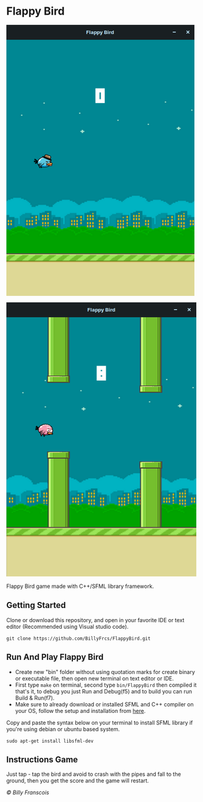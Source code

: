 <h1>Flappy Bird</h1>

![Flappy Bird GamePlay](https://github.com/BillyFrcs/FlappyBird/blob/master/assets/example/Image1.png)

![Flappy Bird GamePlay](https://github.com/BillyFrcs/FlappyBird/blob/master/assets/example/image2.png)

Flappy Bird game made with C++/SFML library framework.

## Getting Started

Clone or download this repository, and open in your favorite IDE or text editor (Recommended using Visual studio code).

```
git clone https://github.com/BillyFrcs/FlappyBird.git
```

## Run And Play Flappy Bird

- Create new "bin" folder without using quotation marks for create binary or executable file, then open new terminal on text editor or IDE.
- First type `make` on terminal, second type `bin/FlappyBird` then compiled it that's it, to debug you just Run and Debug(f5) and to build you can run Build & Run(f7).
- Make sure to already download or installed SFML and C++ compiler on your OS, follow the setup and installation from [here](https://www.sfml-dev.org/tutorials/2.5/).

Copy and paste the syntax below on your terminal to install SFML library if you're using debian or ubuntu based system.

```
sudo apt-get install libsfml-dev
```

## Instructions Game

Just tap - tap the bird and avoid to crash with the pipes and fall to the ground, then you get the score and the game will restart.

<i>© Billy Franscois</i>
